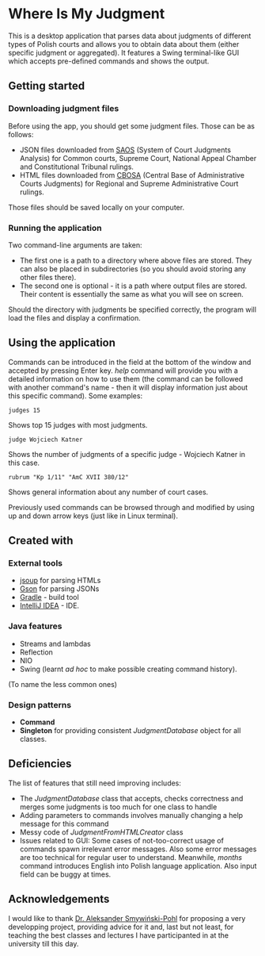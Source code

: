 # Where Is My Judgment

This is a desktop application that parses data about judgments of different types of Polish courts and allows you to obtain data about them (either specific judgment or aggregated). It features a Swing terminal-like GUI which accepts pre-defined commands and shows the output. 

## Getting started

### Downloading judgment files

Before using the app, you should get some judgment files. Those can be as follows:
* JSON files downloaded from [SAOS](https://www.saos.org.pl/help/index.php/dokumentacja-api/api-pobierania-danych) (System of Court Judgments Analysis) for Common courts, Supreme Court, National Appeal Chamber and Constitutional Tribunal rulings.
* HTML files downloaded from [CBOSA](http://orzeczenia.nsa.gov.pl) (Central Base of Administrative Courts Judgments) for Regional and Supreme Administrative Court rulings.

Those files should be saved locally on your computer.

### Running the application

Two command-line arguments are taken:
* The first one is a path to a directory where above files are stored. They can also be placed in subdirectories (so you should avoid storing any other files there).
* The second one is optional - it is a path where output files are stored. Their content is essentially the same as what you will see on screen.

Should the directory with judgments be specified correctly, the program will load the files and display a confirmation.

## Using the application

Commands can be introduced in the field at the bottom of the window and accepted by pressing Enter key. *help* command will provide you with a detailed information on how to use them (the command can be followed with another command's name - then it will display information just about this specific command). Some examples:

```
judges 15
```
Shows top 15 judges with most judgments.

```
judge Wojciech Katner
```
Shows the number of judgments of a specific judge - Wojciech Katner in this case.

```
rubrum "Kp 1/11" "AmC XVII 380/12"
```
Shows general information about any number of court cases.

Previously used commands can be browsed through and modified by using up and down arrow keys (just like in Linux terminal).

## Created with

### External tools
* [jsoup](https://jsoup.org/) for parsing HTMLs
* [Gson](https://github.com/google/gson) for parsing JSONs
* [Gradle](http://gradle.org/) - build tool
* [IntelliJ IDEA](https://www.jetbrains.com/idea/) - IDE.

### Java features
* Streams and lambdas
* Reflection
* NIO
* Swing (learnt *ad hoc* to make possible creating command history).

(To name the less common ones)

### Design patterns
* **Command**
* **Singleton** for providing consistent *JudgmentDatabase* object for all classes.

## Deficiencies

The list of features that still need improving includes:
* The *JudgmentDatabase* class that accepts, checks correctness and merges some judgments is too much for one class to handle
* Adding parameters to commands involves manually changing a help message for this command
* Messy code of *JudgmentFromHTMLCreator* class
* Issues related to GUI: Some cases of not-too-correct usage of commands spawn irrelevant error messages. Also some error messages are too technical for regular user to understand. Meanwhile, *months* command introduces English into Polish language application. Also input field can be buggy at times.

## Acknowledgements

I would like to thank [Dr. Aleksander Smywiński-Pohl](https://github.com/apohllo) for proposing a very developping project, providing advice for it and, last but not least, for teaching the best classes and lectures I have participanted in at the university till this day.
